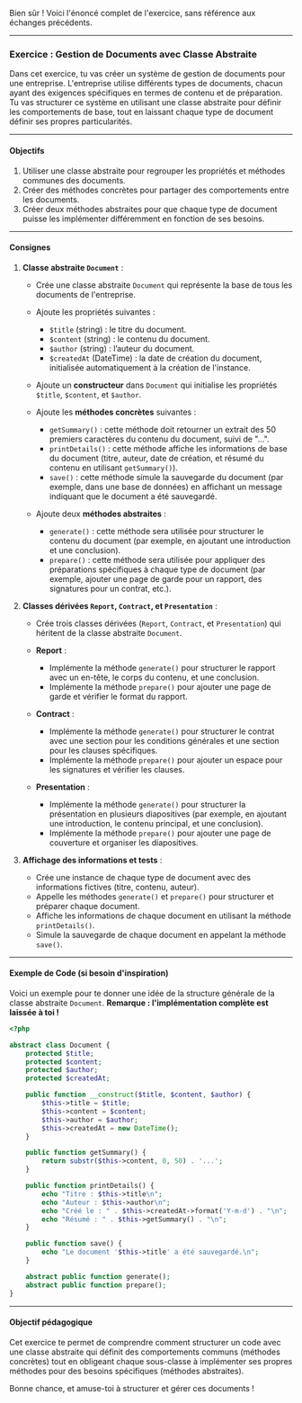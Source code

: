 Bien sûr ! Voici l'énoncé complet de l'exercice, sans référence aux échanges précédents.

---

### Exercice : Gestion de Documents avec Classe Abstraite

Dans cet exercice, tu vas créer un système de gestion de documents pour une entreprise. L'entreprise utilise différents types de documents, chacun ayant des exigences spécifiques en termes de contenu et de préparation. Tu vas structurer ce système en utilisant une classe abstraite pour définir les comportements de base, tout en laissant chaque type de document définir ses propres particularités.

---

#### Objectifs

1. Utiliser une classe abstraite pour regrouper les propriétés et méthodes communes des documents.
2. Créer des méthodes concrètes pour partager des comportements entre les documents.
3. Créer deux méthodes abstraites pour que chaque type de document puisse les implémenter différemment en fonction de ses besoins.

---

#### Consignes

1. **Classe abstraite `Document`** :
   - Crée une classe abstraite `Document` qui représente la base de tous les documents de l'entreprise.
   - Ajoute les propriétés suivantes :
     - `$title` (string) : le titre du document.
     - `$content` (string) : le contenu du document.
     - `$author` (string) : l’auteur du document.
     - `$createdAt` (DateTime) : la date de création du document, initialisée automatiquement à la création de l'instance.

   - Ajoute un **constructeur** dans `Document` qui initialise les propriétés `$title`, `$content`, et `$author`.

   - Ajoute les **méthodes concrètes** suivantes :
     - `getSummary()` : cette méthode doit retourner un extrait des 50 premiers caractères du contenu du document, suivi de "...".
     - `printDetails()` : cette méthode affiche les informations de base du document (titre, auteur, date de création, et résumé du contenu en utilisant `getSummary()`).
     - `save()` : cette méthode simule la sauvegarde du document (par exemple, dans une base de données) en affichant un message indiquant que le document a été sauvegardé.

   - Ajoute deux **méthodes abstraites** :
     - `generate()` : cette méthode sera utilisée pour structurer le contenu du document (par exemple, en ajoutant une introduction et une conclusion).
     - `prepare()` : cette méthode sera utilisée pour appliquer des préparations spécifiques à chaque type de document (par exemple, ajouter une page de garde pour un rapport, des signatures pour un contrat, etc.).

2. **Classes dérivées `Report`, `Contract`, et `Presentation`** :
   - Crée trois classes dérivées (`Report`, `Contract`, et `Presentation`) qui héritent de la classe abstraite `Document`.
   
   - **Report** :
     - Implémente la méthode `generate()` pour structurer le rapport avec un en-tête, le corps du contenu, et une conclusion.
     - Implémente la méthode `prepare()` pour ajouter une page de garde et vérifier le format du rapport.
   
   - **Contract** :
     - Implémente la méthode `generate()` pour structurer le contrat avec une section pour les conditions générales et une section pour les clauses spécifiques.
     - Implémente la méthode `prepare()` pour ajouter un espace pour les signatures et vérifier les clauses.

   - **Presentation** :
     - Implémente la méthode `generate()` pour structurer la présentation en plusieurs diapositives (par exemple, en ajoutant une introduction, le contenu principal, et une conclusion).
     - Implémente la méthode `prepare()` pour ajouter une page de couverture et organiser les diapositives.

3. **Affichage des informations et tests** :
   - Crée une instance de chaque type de document avec des informations fictives (titre, contenu, auteur).
   - Appelle les méthodes `generate()` et `prepare()` pour structurer et préparer chaque document.
   - Affiche les informations de chaque document en utilisant la méthode `printDetails()`.
   - Simule la sauvegarde de chaque document en appelant la méthode `save()`.

---

#### Exemple de Code (si besoin d'inspiration)

Voici un exemple pour te donner une idée de la structure générale de la classe abstraite `Document`. **Remarque : l'implémentation complète est laissée à toi !**

```php
<?php

abstract class Document {
    protected $title;
    protected $content;
    protected $author;
    protected $createdAt;

    public function __construct($title, $content, $author) {
        $this->title = $title;
        $this->content = $content;
        $this->author = $author;
        $this->createdAt = new DateTime();
    }

    public function getSummary() {
        return substr($this->content, 0, 50) . '...';
    }

    public function printDetails() {
        echo "Titre : $this->title\n";
        echo "Auteur : $this->author\n";
        echo "Créé le : " . $this->createdAt->format('Y-m-d') . "\n";
        echo "Résumé : " . $this->getSummary() . "\n";
    }

    public function save() {
        echo "Le document '$this->title' a été sauvegardé.\n";
    }

    abstract public function generate();
    abstract public function prepare();
}
```

---

#### Objectif pédagogique

Cet exercice te permet de comprendre comment structurer un code avec une classe abstraite qui définit des comportements communs (méthodes concrètes) tout en obligeant chaque sous-classe à implémenter ses propres méthodes pour des besoins spécifiques (méthodes abstraites). 

Bonne chance, et amuse-toi à structurer et gérer ces documents !
